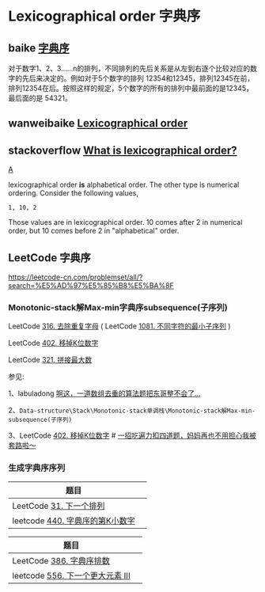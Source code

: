 # Lexicographical order 字典序



## baike [字典序](https://baike.baidu.com/item/%E5%AD%97%E5%85%B8%E5%BA%8F/7786229?fr=aladdin)

对于数字1、2、3......n的排列，不同排列的先后关系是从左到右逐个比较对应的数字的先后来决定的。例如对于5个数字的排列 12354和12345，排列12345在前，排列12354在后。按照这样的规定，5个数字的所有的排列中最前面的是12345，最后面的是 54321。



## wanweibaike [Lexicographical order](https://en.wanweibaike.com/wiki-Lexicographical%20order)



## stackoverflow [What is lexicographical order?](https://stackoverflow.com/questions/45950646/what-is-lexicographical-order)



[A](https://stackoverflow.com/a/45950665)

lexicographical order **is** alphabetical order. The other type is numerical ordering. Consider the following values,

```
1, 10, 2
```

Those values are in lexicographical order. 10 comes after 2 in numerical order, but 10 comes before 2 in "alphabetical" order.



## LeetCode 字典序

https://leetcode-cn.com/problemset/all/?search=%E5%AD%97%E5%85%B8%E5%BA%8F



### Monotonic-stack解Max-min字典序subsequence(子序列)

LeetCode [316. 去除重复字母](https://leetcode-cn.com/problems/remove-duplicate-letters/) ( LeetCode [1081. 不同字符的最小子序列](https://leetcode-cn.com/problems/smallest-subsequence-of-distinct-characters/) )

LeetCode [402. 移掉K位数字](https://leetcode-cn.com/problems/remove-k-digits/)

LeetCode [321. 拼接最大数](https://leetcode-cn.com/problems/create-maximum-number/)



参见:

1、labuladong [啊这，一道数组去重的算法题把东哥整不会了…](https://mp.weixin.qq.com/s/Yq49ZBEW3DJx6nXk1fMusw)

2、`Data-structure\Stack\Monotonic-stack单调栈\Monotonic-stack解Max-min-subsequence(子序列)`

3、LeetCode [402. 移掉K位数字](https://leetcode-cn.com/problems/remove-k-digits/) # [一招吃遍力扣四道题，妈妈再也不用担心我被套路啦～](https://leetcode-cn.com/problems/remove-k-digits/solution/yi-zhao-chi-bian-li-kou-si-dao-ti-ma-ma-zai-ye-b-5/)



### 生成字典序序列



| 题目                                                         |      |
| ------------------------------------------------------------ | ---- |
| LeetCode [31. 下一个排列](https://leetcode-cn.com/problems/next-permutation/) |      |
| leetcode [440. 字典序的第K小数字](https://leetcode-cn.com/problems/k-th-smallest-in-lexicographical-order/) |      |



| 题目                                                         |      |
| ------------------------------------------------------------ | ---- |
| LeetCode [386. 字典序排数](https://leetcode-cn.com/problems/lexicographical-numbers/) |      |
| leetcode [556. 下一个更大元素 III](https://leetcode-cn.com/problems/next-greater-element-iii/) |      |



